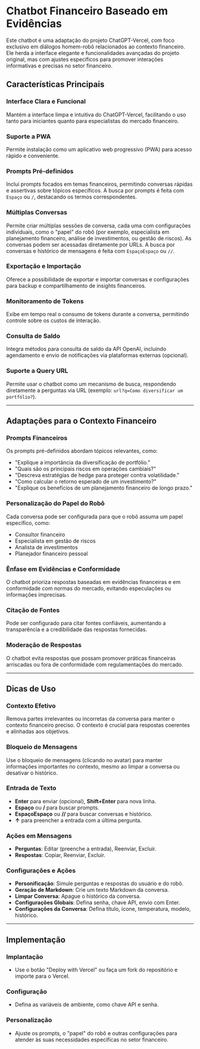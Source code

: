# Chatbot Financeiro Baseado em Evidências

Este chatbot é uma adaptação do projeto ChatGPT-Vercel, com foco exclusivo em diálogos homem-robô relacionados ao contexto financeiro. Ele herda a interface elegante e funcionalidades avançadas do projeto original, mas com ajustes específicos para promover interações informativas e precisas no setor financeiro.

## Características Principais

### Interface Clara e Funcional
Mantém a interface limpa e intuitiva do ChatGPT-Vercel, facilitando o uso tanto para iniciantes quanto para especialistas do mercado financeiro.

### Suporte a PWA
Permite instalação como um aplicativo web progressivo (PWA) para acesso rápido e conveniente.

### Prompts Pré-definidos
Inclui prompts focados em temas financeiros, permitindo conversas rápidas e assertivas sobre tópicos específicos. A busca por prompts é feita com `Espaço` ou `/`, destacando os termos correspondentes.

### Múltiplas Conversas
Permite criar múltiplas sessões de conversa, cada uma com configurações individuais, como o "papel" do robô (por exemplo, especialista em planejamento financeiro, análise de investimentos, ou gestão de riscos). As conversas podem ser acessadas diretamente por URLs. A busca por conversas e histórico de mensagens é feita com `EspaçoEspaço` ou `//`.

### Exportação e Importação
Oferece a possibilidade de exportar e importar conversas e configurações para backup e compartilhamento de insights financeiros.

### Monitoramento de Tokens
Exibe em tempo real o consumo de tokens durante a conversa, permitindo controle sobre os custos de interação.

### Consulta de Saldo
Integra métodos para consulta de saldo da API OpenAI, incluindo agendamento e envio de notificações via plataformas externas (opcional).

### Suporte a Query URL
Permite usar o chatbot como um mecanismo de busca, respondendo diretamente a perguntas via URL (exemplo: `url?q=Como diversificar um portfólio?`).

---

## Adaptações para o Contexto Financeiro

### Prompts Financeiros
Os prompts pré-definidos abordam tópicos relevantes, como:
- "Explique a importância da diversificação de portfólio."
- "Quais são os principais riscos em operações cambiais?"
- "Descreva estratégias de hedge para proteger contra volatilidade."
- "Como calcular o retorno esperado de um investimento?"
- "Explique os benefícios de um planejamento financeiro de longo prazo."

### Personalização do Papel do Robô
Cada conversa pode ser configurada para que o robô assuma um papel específico, como:
- Consultor financeiro
- Especialista em gestão de riscos
- Analista de investimentos
- Planejador financeiro pessoal

### Ênfase em Evidências e Conformidade
O chatbot prioriza respostas baseadas em evidências financeiras e em conformidade com normas do mercado, evitando especulações ou informações imprecisas.

### Citação de Fontes
Pode ser configurado para citar fontes confiáveis, aumentando a transparência e a credibilidade das respostas fornecidas.

### Moderação de Respostas
O chatbot evita respostas que possam promover práticas financeiras arriscadas ou fora de conformidade com regulamentações do mercado.

---

## Dicas de Uso

### Contexto Efetivo
Remova partes irrelevantes ou incorretas da conversa para manter o contexto financeiro preciso. O contexto é crucial para respostas coerentes e alinhadas aos objetivos.

### Bloqueio de Mensagens
Use o bloqueio de mensagens (clicando no avatar) para manter informações importantes no contexto, mesmo ao limpar a conversa ou desativar o histórico.

### Entrada de Texto
- **Enter** para enviar (opcional), **Shift+Enter** para nova linha.
- **Espaço** ou **/** para buscar prompts.
- **EspaçoEspaço** ou **//** para buscar conversas e histórico.
- **↑** para preencher a entrada com a última pergunta.

### Ações em Mensagens
- **Perguntas**: Editar (preenche a entrada), Reenviar, Excluir.
- **Respostas**: Copiar, Reenviar, Excluir.

### Configurações e Ações
- **Personificação**: Simule perguntas e respostas do usuário e do robô.
- **Geração de Markdown**: Crie um texto Markdown da conversa.
- **Limpar Conversa**: Apague o histórico da conversa.
- **Configurações Globais**: Defina senha, chave API, envio com Enter.
- **Configurações da Conversa**: Defina título, ícone, temperatura, modelo, histórico.

---

## Implementação

### Implantação
- Use o botão "Deploy with Vercel" ou faça um fork do repositório e importe para o Vercel.

### Configuração
- Defina as variáveis de ambiente, como chave API e senha.

### Personalização
- Ajuste os prompts, o "papel" do robô e outras configurações para atender às suas necessidades específicas no setor financeiro.
